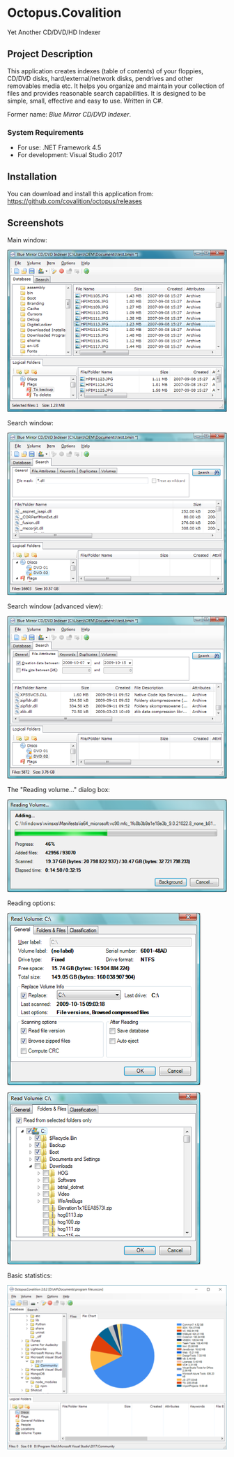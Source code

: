# Octopus.Covalition
Yet Another CD/DVD/HD Indexer

## Project Description ##

This application creates indexes (table of contents) of your floppies, CD/DVD disks, hard/external/network disks, pendrives and other removables media etc. It helps you organize and maintain your collection of files and provides reasonable search capabilities. It is designed to be simple, small, effective and easy to use. Written in C#.

Former name: _Blue Mirror CD/DVD Indexer_.

### System Requirements ###

* For use: .NET Framework 4.5
* For development: Visual Studio 2017

## Installation ##

You can download and install this application from: https://github.com/covalition/octopus/releases

## Screenshots ##

Main window:

![Main window](img/MainWindow.png)

Search window:

![Search window](img/SearchWindow.png)

Search window (advanced view):

![Search window (advanced view)](img/SearchWindow2.png)

The "Reading volume..." dialog box:

![Read volume dialog](img/ReadingVolume2.png)

Reading options:

![Reading options](img/ReadingOptions.png)

![Reading options](img/ReadingOptions2.png)

Basic statistics:

![Basic statistics](img/Statistics.png)
